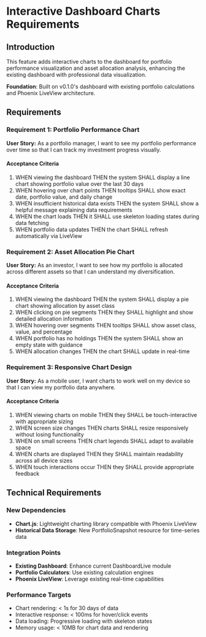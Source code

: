 # Interactive Dashboard Charts Requirements

## Introduction

This feature adds interactive charts to the dashboard for portfolio performance visualization and asset allocation analysis, enhancing the existing dashboard with professional data visualization.

**Foundation**: Built on v0.1.0's dashboard with existing portfolio calculations and Phoenix LiveView architecture.

## Requirements

### Requirement 1: Portfolio Performance Chart

**User Story:** As a portfolio manager, I want to see my portfolio performance over time so that I can track my investment progress visually.

#### Acceptance Criteria

1. WHEN viewing the dashboard THEN the system SHALL display a line chart showing portfolio value over the last 30 days
2. WHEN hovering over chart points THEN tooltips SHALL show exact date, portfolio value, and daily change
3. WHEN insufficient historical data exists THEN the system SHALL show a helpful message explaining data requirements
4. WHEN the chart loads THEN it SHALL use skeleton loading states during data fetching
5. WHEN portfolio data updates THEN the chart SHALL refresh automatically via LiveView

### Requirement 2: Asset Allocation Pie Chart

**User Story:** As an investor, I want to see how my portfolio is allocated across different assets so that I can understand my diversification.

#### Acceptance Criteria

1. WHEN viewing the dashboard THEN the system SHALL display a pie chart showing allocation by asset class
2. WHEN clicking on pie segments THEN they SHALL highlight and show detailed allocation information
3. WHEN hovering over segments THEN tooltips SHALL show asset class, value, and percentage
4. WHEN portfolio has no holdings THEN the system SHALL show an empty state with guidance
5. WHEN allocation changes THEN the chart SHALL update in real-time

### Requirement 3: Responsive Chart Design

**User Story:** As a mobile user, I want charts to work well on my device so that I can view my portfolio data anywhere.

#### Acceptance Criteria

1. WHEN viewing charts on mobile THEN they SHALL be touch-interactive with appropriate sizing
2. WHEN screen size changes THEN charts SHALL resize responsively without losing functionality
3. WHEN on small screens THEN chart legends SHALL adapt to available space
4. WHEN charts are displayed THEN they SHALL maintain readability across all device sizes
5. WHEN touch interactions occur THEN they SHALL provide appropriate feedback

## Technical Requirements

### New Dependencies

- **Chart.js**: Lightweight charting library compatible with Phoenix LiveView
- **Historical Data Storage**: New PortfolioSnapshot resource for time-series data

### Integration Points

- **Existing Dashboard**: Enhance current DashboardLive module
- **Portfolio Calculators**: Use existing calculation engines
- **Phoenix LiveView**: Leverage existing real-time capabilities

### Performance Targets

- Chart rendering: < 1s for 30 days of data
- Interactive response: < 100ms for hover/click events
- Data loading: Progressive loading with skeleton states
- Memory usage: < 10MB for chart data and rendering
